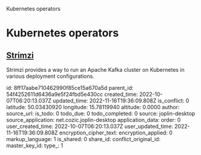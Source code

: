 Kubernetes operators

# Kubernetes operators

## [**Strimzi**](https://strimzi.io/)
Strimzi provides a way to run an Apache Kafka cluster on Kubernetes in various deployment configurations.

id: 8ff17aabe710462990f85ce15a670a5d
parent_id: 54f4252611d6436a9e5f24fbd5e430cc
created_time: 2022-10-07T06:20:13.037Z
updated_time: 2022-11-16T19:36:09.808Z
is_conflict: 0
latitude: 50.03430920
longitude: 15.78119940
altitude: 0.0000
author: 
source_url: 
is_todo: 0
todo_due: 0
todo_completed: 0
source: joplin-desktop
source_application: net.cozic.joplin-desktop
application_data: 
order: 0
user_created_time: 2022-10-07T06:20:13.037Z
user_updated_time: 2022-11-16T19:36:09.808Z
encryption_cipher_text: 
encryption_applied: 0
markup_language: 1
is_shared: 0
share_id: 
conflict_original_id: 
master_key_id: 
type_: 1